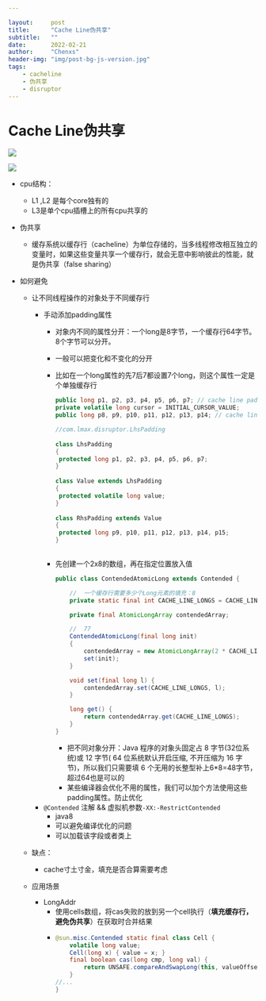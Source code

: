 ```yaml
---

layout:     post
title:      "Cache Line伪共享"
subtitle:   ""
date:       2022-02-21
author:     "Chenxs"
header-img: "img/post-bg-js-version.jpg"
tags:
    - cacheline
    - 伪共享
    - disruptor
---
```

# Cache Line伪共享
![](http://static.chenxs.com/img/fix-dir/2022/02/02/11-20-31-632a4abbeb3f1b39d8d72354635f10f0-20220202112031-815d8c.png)

![](http://static.chenxs.com/img/fix-dir/2022/02/02/11-55-57-4ab5f3f0e7450188c89ef178297ef283-20220202115557-8177bb.png)
- cpu结构：
	- L1 ,L2 是每个core独有的
	- L3是单个cpu插槽上的所有cpu共享的


- 伪共享
	- 缓存系统以缓存行（cacheline）为单位存储的，当多线程修改相互独立的变量时，如果这些变量共享一个缓存行，就会无意中影响彼此的性能，就是伪共享（false sharing）
- 如何避免
	- 让不同线程操作的对象处于不同缓存行
		- 手动添加padding属性
			- 对象内不同的属性分开：一个long是8字节，一个缓存行64字节。8个字节可以分开。
			- 一般可以把变化和不变化的分开
			- 比如在一个long属性的先7后7都设置7个long，则这个属性一定是个单独缓存行
				```java
				public long p1, p2, p3, p4, p5, p6, p7; // cache line padding
				private volatile long cursor = INITIAL_CURSOR_VALUE;
				public long p8, p9, p10, p11, p12, p13, p14; // cache line padding
				```

				
				```java
			  //com.lmax.disruptor.LhsPadding
				  
				class LhsPadding  
				{  
				 protected long p1, p2, p3, p4, p5, p6, p7;  
				}  
				  
				class Value extends LhsPadding  
				{  
				 protected volatile long value;  
				}  
				  
				class RhsPadding extends Value  
				{  
				 protected long p9, p10, p11, p12, p13, p14, p15;  
				}
							
				```


		  - 先创建一个2x8的数组，再在指定位置放入值

			```java
			public class ContendedAtomicLong extends Contended {
			
				//	一个缓存行需要多少个Long元素的填充：8
			    private static final int CACHE_LINE_LONGS = CACHE_LINE / Long.BYTES;
			
			    private final AtomicLongArray contendedArray;
			
			    //	77
			    ContendedAtomicLong(final long init)
			    {
			        contendedArray = new AtomicLongArray(2 * CACHE_LINE_LONGS);
			        set(init);
			    }
			
			    void set(final long l) {
			        contendedArray.set(CACHE_LINE_LONGS, l);
			    }
			
			    long get() {
			        return contendedArray.get(CACHE_LINE_LONGS);
			    }
			}				
			```

			- 把不同对象分开：Java 程序的对象头固定占 8 字节(32位系统)或 12 字节( 64 位系统默认开启压缩, 不开压缩为 16 字节)，所以我们只需要填 6 个无用的长整型补上6*8=48字节，超过64也是可以的
			- 某些编译器会优化不用的属性，我们可以加个方法使用这些padding属性。防止优化
		- `@Contended` 注解 && 虚拟机参数`-XX:-RestrictContended`
			- java8
			- 可以避免编译优化的问题
			- 可以加载该字段或者类上
	- 缺点：
		- cache寸土寸金，填充是否合算需要考虑

	- 应用场景
		- LongAddr
			- 使用cells数组，将cas失败的放到另一个cell执行（**填充缓存行，避免伪共享**）在获取时合并结果
			- 
				```java
				@sun.misc.Contended static final class Cell {
					volatile long value;
					Cell(long x) { value = x; }
					final boolean cas(long cmp, long val) {
						return UNSAFE.compareAndSwapLong(this, valueOffset, cmp, val);
					}
				//...
				}
				```

